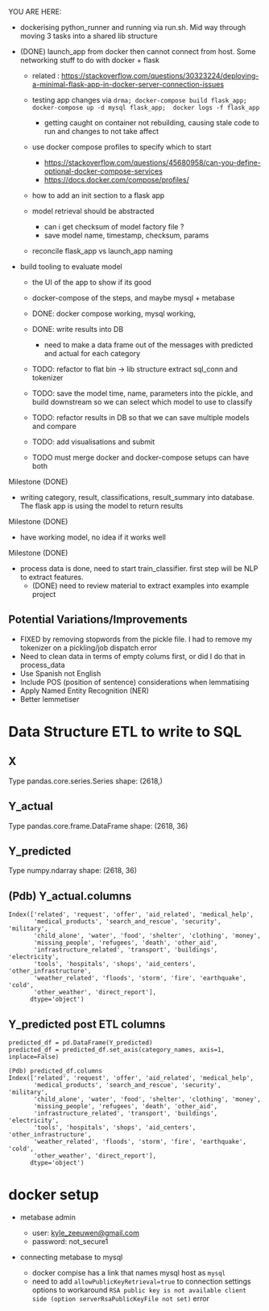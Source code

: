 YOU ARE HERE:
  * dockerising python_runner and running via run.sh. Mid way through moving 3 tasks into a shared lib structure
  
* (DONE) launch_app from docker then cannot connect from host. Some networking stuff to do with docker + flask
    * related : https://stackoverflow.com/questions/30323224/deploying-a-minimal-flask-app-in-docker-server-connection-issues

  * testing app changes via `drma; docker-compose build flask_app; docker-compose up -d mysql flask_app;  docker logs -f flask_app`
    * getting caught on container not rebuilding, causing stale code to run and changes to not take affect

  * use docker compose profiles to specify which to start
    * https://stackoverflow.com/questions/45680958/can-you-define-optional-docker-compose-services
    * https://docs.docker.com/compose/profiles/

  * how to add an init section to a flask app
  
  * model retrieval should be abstracted
    * can i get checksum of model factory file ?
    * save model name, timestamp, checksum, params

  * reconcile flask_app vs launch_app naming

* build tooling to evaluate model
    * the UI of the app to show if its good
    * docker-compose of the steps, and maybe mysql + metabase
  * DONE: docker compose working, mysql working, 
  * DONE: write results into DB
    * need to make a data frame out of the messages with predicted and actual for each category

  * TODO: refactor to flat bin → lib structure
    extract sql_conn and tokenizer

  * TODO: save the model time, name, parameters into the pickle, and build downstream so we can select which model to use to classify

  * TODO: refactor results in DB so that we can save multiple models and compare

  * TODO: add visualisations and submit

  * TODO must merge docker and docker-compose setups can have both

Milestone (DONE)
  * writing category, result, classifications, result_summary into database. The flask app is using the model to return results

Milestone (DONE)
  * have working model, no idea if it works well 

Milestone (DONE)
  * process data is done, need to start train_classifier. first step will be NLP to extract features.
    * (DONE) need to review material to extract examples into example project

Potential Variations/Improvements
---
* FIXED by removing stopwords from the pickle file. I had to remove my tokenizer on a pickling/job dispatch error
* Need to clean data in terms of empty colums first, or did I do that in process_data
* Use Spanish not English
* Include POS (position of sentence) considerations when lemmatising
* Apply Named Entity Recognition (NER)
* Better lemmetiser

# Data Structure ETL to write to SQL

## X
Type pandas.core.series.Series
shape: (2618,)

## Y_actual
Type pandas.core.frame.DataFrame
shape: (2618, 36)

## Y_predicted
Type numpy.ndarray
shape: (2618, 36)

## (Pdb) Y_actual.columns
```
Index(['related', 'request', 'offer', 'aid_related', 'medical_help',
       'medical_products', 'search_and_rescue', 'security', 'military',
       'child_alone', 'water', 'food', 'shelter', 'clothing', 'money',
       'missing_people', 'refugees', 'death', 'other_aid',
       'infrastructure_related', 'transport', 'buildings', 'electricity',
       'tools', 'hospitals', 'shops', 'aid_centers', 'other_infrastructure',
       'weather_related', 'floods', 'storm', 'fire', 'earthquake', 'cold',
       'other_weather', 'direct_report'],
      dtype='object')

```

## Y_predicted post ETL columns
```
predicted_df = pd.DataFrame(Y_predicted)
predicted_df = predicted_df.set_axis(category_names, axis=1, inplace=False)

(Pdb) predicted_df.columns
Index(['related', 'request', 'offer', 'aid_related', 'medical_help',
       'medical_products', 'search_and_rescue', 'security', 'military',
       'child_alone', 'water', 'food', 'shelter', 'clothing', 'money',
       'missing_people', 'refugees', 'death', 'other_aid',
       'infrastructure_related', 'transport', 'buildings', 'electricity',
       'tools', 'hospitals', 'shops', 'aid_centers', 'other_infrastructure',
       'weather_related', 'floods', 'storm', 'fire', 'earthquake', 'cold',
       'other_weather', 'direct_report'],
      dtype='object')
```

# docker setup

* metabase admin
  * user: kyle_zeeuwen@gmail.com
  * password: not_secure1

* connecting metabase to mysql
  * docker compise has a link that names mysql host as `mysql`
  * need to add `allowPublicKeyRetrieval=true` to connection settings options to workaround `RSA public key is not available client side (option serverRsaPublicKeyFile not set)` error  
